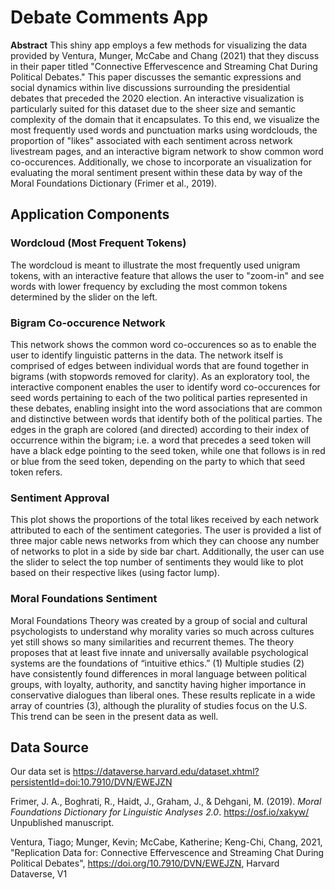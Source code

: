 # Debate Comments App

**Abstract**
This shiny app employs a few methods for visualizing the data provided by Ventura, Munger, McCabe and Chang (2021) that they discuss in their paper titled "Connective Effervescence and Streaming Chat During Political Debates." This paper discusses the semantic expressions and social dynamics within live discussions surrounding the presidential debates that preceded the 2020 election. An interactive visualization is particularly suited for this dataset due to the sheer size and semantic complexity of the domain that it encapsulates. To this end, we visualize the most frequently used words and punctuation marks using wordclouds, the proportion of "likes" associated with each sentiment across network livestream pages, and an interactive bigram network to show common word co-occurences. Additionally, we chose to incorporate an visualization for evaluating the moral sentiment present within these data by way of the Moral Foundations Dictionary (Frimer et al., 2019).




## Application Components

### Wordcloud (Most Frequent Tokens)

The wordcloud is meant to illustrate the most frequently used unigram tokens, with an interactive feature that allows the user to "zoom-in" and see words with lower frequency by excluding the most common tokens determined by the slider on the left.

### Bigram Co-occurence Network

This network shows the common word co-occurences so as to enable the user to identify linguistic patterns in the data. The network itself is comprised of edges between individual words that are found together in bigrams (with stopwords removed for clarity). As an exploratory tool, the interactive component enables the user to identify word co-occurences for seed words pertaining to each of the two political parties represented in these debates, enabling insight into the word associations that are common and distinctive between words that identify both of the political parties. The edges in the graph are colored (and directed) according to their index of occurrence within the bigram; i.e. a word that precedes a seed token will have a black edge pointing to the seed token, while one that follows is in red or blue from the seed token, depending on the party to which that seed token refers.

### Sentiment Approval

This plot shows the proportions of the total likes received by each network attributed to each of the sentiment categories. The user is provided a list of three major cable news networks from which they can choose any number of networks to plot in a side by side bar chart. Additionally, the user can use the slider to select the top number of sentiments they would like to plot based on their respective likes (using factor lump).

### Moral Foundations Sentiment

Moral Foundations Theory was created by a group of social and cultural psychologists to understand why morality varies so much across cultures yet still shows so many similarities and recurrent themes. The theory proposes that at least five innate and universally available psychological systems are the foundations of “intuitive ethics.” (1) Multiple studies (2) have consistently found differences in moral language between political groups, with loyalty, authority, and sanctity having higher importance in conservative dialogues than liberal ones. These results replicate in a wide array of countries (3), although the plurality of studies focus on the U.S. This trend can be seen in the present data as well.

## Data Source

Our data set is 
https://dataverse.harvard.edu/dataset.xhtml?persistentId=doi:10.7910/DVN/EWEJZN


Frimer, J. A., Boghrati, R., Haidt, J., Graham, J., & Dehgani, M. (2019). *Moral Foundations Dictionary for Linguistic Analyses 2.0*. https://osf.io/xakyw/ Unpublished manuscript.

Ventura, Tiago; Munger, Kevin; McCabe, Katherine; Keng-Chi, Chang, 2021, "Replication Data for: Connective Effervescence and Streaming Chat During Political Debates", https://doi.org/10.7910/DVN/EWEJZN, Harvard Dataverse, V1 
